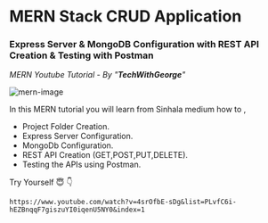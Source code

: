 # MERN Stack CRUD Application

### Express Server & MongoDB Configuration with REST API Creation & Testing with Postman

_MERN Youtube Tutorial - By "**TechWithGeorge**"_

![mern-image](https://user-images.githubusercontent.com/79325373/127886537-ab30e666-8cf1-4a94-9f6a-4fccd9b5db74.png)

In this MERN tutorial you will learn from Sinhala medium how to ,

* Project Folder Creation.
* Express Server Configuration.
* MongoDb Configuration.
* REST API Creation (GET,POST,PUT,DELETE).
* Testing the APIs using Postman.




Try Yourself  :innocent:   :point_down:
```
https://www.youtube.com/watch?v=4srOfbE-sDg&list=PLvfC6i-hEZBnqqF7giszuYI0iqenU5NY0&index=1
```

